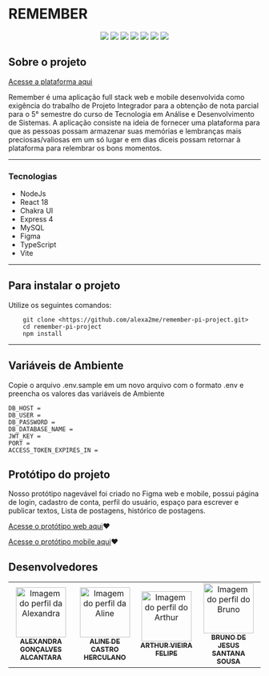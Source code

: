 
# REMEMBER

<p align="center">

  <img src="https://img.shields.io/badge/Node.js-43853D?style=&logo=node-dot-js&logoColor=white" />
  <img src="https://img.shields.io/badge/Express.js-000000?style=&logo=express&logoColor=white" />
  <img src="https://img.shields.io/badge/MySQL-00000F?style=&logo=mysql&logoColor=white" />
  <img src="https://img.shields.io/badge/JavaScript-F7DF1E?style=&logo=javascript&logoColor=black&link=https://developer.mozilla.org/pt-BR/docs/Web/JavaScript" />
  <img src="https://img.shields.io/badge/React-20232A?style=&logo=react&logoColor=61DAFB&link=https://reactjs.org" />
  <img src= "https://img.shields.io/badge/Chakra--UI-319795?style=&logo=chakra-ui&logoColor=white&link=https://chakra-ui.com" />
 <img src= "https://img.shields.io/badge/Figma-F24E1E?style=&logo=figma&logoColor=white&link=https://figma.com" />

## Sobre o projeto

[Acesse a plataforma aqui](https://remember-pi-project-front.vercel.app/)

Remember é uma aplicação full stack web e mobile desenvolvida como exigência do trabalho
de Projeto Integrador para a obtenção de nota parcial para o 5° semestre do curso de
Tecnologia em Análise e Desenvolvimento de Sistemas.
A aplicação consiste na ideia de fornecer uma plataforma para que as pessoas
possam armazenar suas memórias e lembranças mais preciosas/valiosas em um só lugar e em
dias diceis possam retornar à plataforma para relembrar os bons momentos.

---

### Tecnologias

- NodeJs
- React 18
- Chakra UI
- Express 4
- MySQL
- Figma
- TypeScript
- Vite
---

## Para instalar o projeto

Utilize os seguintes comandos:

```
    git clone <https://github.com/alexa2me/remember-pi-project.git>
    cd remember-pi-project
    npm install
```

---

## Variáveis de Ambiente

Copie o arquivo .env.sample em um novo arquivo com o formato .env e
preencha os valores das variáveis de Ambiente

    DB_HOST =
    DB_USER =
    DB_PASSWORD = 
    DB_DATABASE_NAME =
    JWT_KEY =
    PORT =
    ACCESS_TOKEN_EXPIRES_IN =

## Protótipo do projeto

Nosso protótipo nagevável foi criado no Figma web e mobile, possui página de login, cadastro de conta, perfil do usuário, espaço para escrever e publicar textos, Lista de postagens, histórico de postagens.

   [Acesse o protótipo web aqui](https://www.figma.com/file/YF99x7YpqoQCKXBH4AOJW9/Fluxo-web-remember?type=design&node-id=55%3A178&mode=design&t=xxobOA6xh6IzMNCn-1)❤

  [Acesse o protótipo mobile aqui](https://www.figma.com/proto/1HSaufxFaEo8fTW4HDzHMe/atividade-teste-software?type=design&node-id=209-109&t=O85HvKvdAQ76Q5Hi-1&scaling=scale-down&page-id=0%3A1&starting-point-node-id=209%3A38&mode=design)❤


## Desenvolvedores

<table>
<tr>
    <td align="center"><a href="https://github.com/alexa2me">
    <img src="https://avatars.githubusercontent.com/u/63327969?s=460&v=4" width="100px" alt="Imagem do perfil da Alexandra"/>
    <br />
      <sub><b>ALEXANDRA GONÇALVES ALCANTARA</b></sub></td>
    <td align="center"><a href="https://github.com/aline-herculano90">
    <img src="https://avatars.githubusercontent.com/u/139929931?s=460&v=4"  width="100px" alt="Imagem do perfil da Aline"/>
    <br />
    <sub><b>ALINE DE CASTRO HERCULANO</b></sub></td>
    <td align="center"><a href="https://github.com/ArthurVFelipe">
    <img src="https://avatars.githubusercontent.com/u/70910412?s=400&u=ccf9003b6bfd3ce4f0dee9c2bf9e9e9f7557a2b9&v=4" width="100px" alt="Imagem do perfil do Arthur"/>
    <br />
    <sub><b>ARTHUR VIEIRA FELIPE</b></sub></td>
    <td align="center"><a href="https://github.com/bruno-jssousa">
    <img src="https://avatars.githubusercontent.com/u/93731762?v=4" width="100px" alt="Imagem do perfil do Bruno"/>
    <br />
    <sub><b>BRUNO DE JESUS SANTANA SOUSA</b></sub></td>
</tr>
</table>